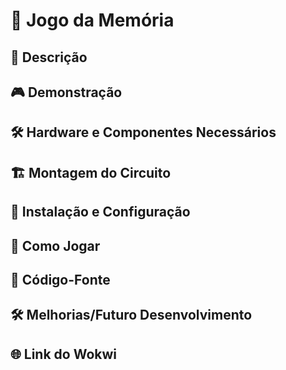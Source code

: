 # 📌 Jogo da Memória 

## 📝 Descrição  

## 🎮 Demonstração  

## 🛠 Hardware e Componentes Necessários  

## 🏗 Montagem do Circuito  

## 💾 Instalação e Configuração  

## 🚀 Como Jogar  

## 📜 Código-Fonte  

## 🛠 Melhorias/Futuro Desenvolvimento  

## 🌐 Link do Wokwi  

